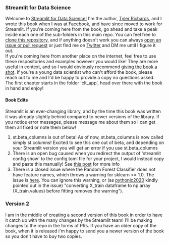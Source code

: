 ### Streamlit for Data Science
Welcome to [Streamlit for Data Science!](https://www.amazon.com/gp/product/180056550X) I'm the author, [Tyler Richards](www.tylerjrichards.com), and I wrote this book when I was at Facebook, and have since moved to work for Streamlit. 
If you're coming here from the book, go ahead and take a peak inside each one of the sub-folders in this main repo. You can feel free to [clone this repository](https://docs.github.com/en/github/creating-cloning-and-archiving-repositories/cloning-a-repository-from-github/cloning-a-repository), and if anything doesn't work you can always [open an issue or pull request](https://docs.github.com/en/desktop/contributing-and-collaborating-using-github-desktop/working-with-your-remote-repository-on-github-or-github-enterprise/creating-an-issue-or-pull-request) or just find me on [Twitter](https://www.twitter.com/tylerjrichards) and DM me until I figure it out.  
If you're coming here from another place on the internet, feel free to use these respositories and examples however you would like! They are more useful in context, and so I would obviously recommend [giving the book a shot](https://www.amazon.com/Getting-Started-Streamlit-Data-Science-ebook/dp/B095Z1R3BP). If you're a young data scientist who can't afford the book, please reach out to me and I'd be happy to provide a copy no questions asked.  
The first chapter starts in the folder 'clt_app', head over there with the book in hand and enjoy!

#### Book Edits  
Streamlit is an ever-changing library, and by the time this book was written it was already slightly behind compared to newer versions of the library. If you notice error messages, please message me about them so I can get them all fixed or note them below!  
1. st.beta_columns is out of beta!
As of now, st.beta_columns is now called simply st.columns! Excited to see this one out of beta, and depending on your Streamlit version you will get an error if you use st.beta_columns
2. There is an open bug caused when you redirect the output of 'streamlit config show' to the config.toml file for your project, I would instead copy and paste this manually! See [this post](https://discuss.streamlit.io/t/cant-run-streamlit-if-i-create-config-toml/22004/5) for more info
3. There is a closed issue where the Random Forest Classifier does not have feature names, which throws a warning for sklearn >= 1.0. The issue is [here](https://github.com/tylerjrichards/Streamlit-for-Data-Science/issues/5#issuecomment-1100659506). You can ignore this warning, or (as [pythonic2020](https://github.com/pythonic2020) kindly pointed out in the issue) "converting X_train dataframe to np array (X_train.values) before fitting removes the warning"). 


### Version 2
I am in the middle of creating a second version of this book in order to have it catch up with the many changes by the Streamlit team! I'll be making changes to the repo in the forms of PRs. If you have an older copy of the book, when it is released i'm happy to send you a newer version of the book so you don't have to buy two copies. 
